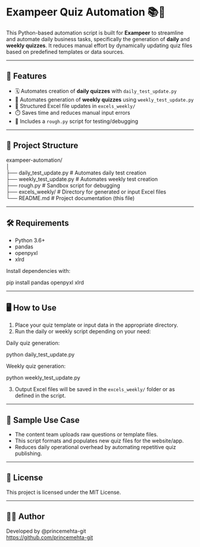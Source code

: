 # Exampeer Quiz Automation 📚🤖

This Python-based automation script is built for **Exampeer** to streamline and automate daily business tasks, specifically the generation of **daily** and **weekly quizzes**. It reduces manual effort by dynamically updating quiz files based on predefined templates or data sources.

---

## 🧰 Features

- 🗓️ Automates creation of **daily quizzes** with `daily_test_update.py`  
- 📅 Automates generation of **weekly quizzes** using `weekly_test_update.py`  
- 📁 Structured Excel file updates in `excels_weekly/`  
- ⏱️ Saves time and reduces manual input errors  
- 🧪 Includes a `rough.py` script for testing/debugging

---

## 📁 Project Structure

exampeer-automation/  
│  
├── daily_test_update.py       # Automates daily test creation  
├── weekly_test_update.py      # Automates weekly test creation  
├── rough.py                   # Sandbox script for debugging  
├── excels_weekly/             # Directory for generated or input Excel files  
└── README.md                  # Project documentation (this file)

---

## 🛠️ Requirements

- Python 3.6+  
- pandas  
- openpyxl  
- xlrd  

Install dependencies with:

pip install pandas openpyxl xlrd

---

## 🖥️ How to Use

1. Place your quiz template or input data in the appropriate directory.
2. Run the daily or weekly script depending on your need:

Daily quiz generation:

python daily_test_update.py

Weekly quiz generation:

python weekly_test_update.py

3. Output Excel files will be saved in the `excels_weekly/` folder or as defined in the script.

---

## 🧪 Sample Use Case

- The content team uploads raw questions or template files.
- This script formats and populates new quiz files for the website/app.
- Reduces daily operational overhead by automating repetitive quiz publishing.

---

## 📄 License

This project is licensed under the MIT License.

---

## 🙋‍♂️ Author

Developed by @princemehta-git  
https://github.com/princemehta-git

